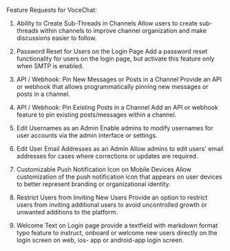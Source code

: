 Feature Requests for VoceChat:

1. Ability to Create Sub-Threads in Channels
   Allow users to create sub-threads within channels to improve channel organization and make discussions easier to follow.

2. Password Reset for Users on the Login Page
   Add a password reset functionality for users on the login page, but activate this feature only when SMTP is enabled.

3. API / Webhook: Pin New Messages or Posts in a Channel
   Provide an API or webhook that allows programmatically pinning new messages or posts in a channel.

4. API / Webhook: Pin Existing Posts in a Channel
   Add an API or webhook feature to pin existing posts/messages within a channel.

5. Edit Usernames as an Admin
   Enable admins to modify usernames for user accounts via the admin interface or settings.

6. Edit User Email Addresses as an Admin
   Allow admins to edit users' email addresses for cases where corrections or updates are required.

7. Customizable Push Notification Icon on Mobile Devices
   Allow customization of the push notification icon that appears on user devices to better represent branding or organizational identity.

8. Restrict Users from Inviting New Users
   Provide an option to restrict users from inviting additional users to avoid uncontrolled growth or unwanted additions to the platform.

9. Welcome Text on Login page
   provide a textfield with markdown format typo feature to instruct, onboard or welcome new users directly on the login screen on web, ios- app or android-app login screen.
